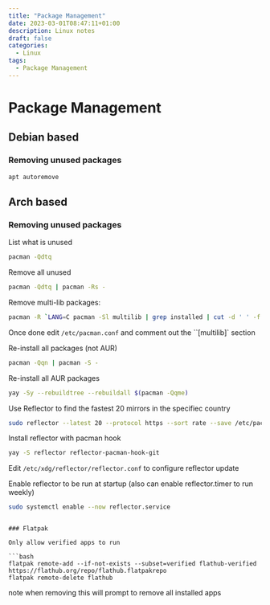 ```yaml
---
title: "Package Management"
date: 2023-03-01T08:47:11+01:00
description: Linux notes
draft: false
categories:
  - Linux
tags:
  - Package Management
---
```

# Package Management

## Debian based

### Removing unused packages

``` bash
apt autoremove
```

## Arch based

### Removing unused packages

List what is unused

```bash
pacman -Qdtq
```

Remove all unused

```bash
pacman -Qdtq | pacman -Rs -
```

Remove multi-lib packages:

```bash
pacman -R `LANG=C pacman -Sl multilib | grep installed | cut -d ' ' -f 2`
```

Once done edit ``/etc/pacman.conf`` and comment out the ``[multilib]` section

Re-install all packages (not AUR)
```bash
pacman -Qqn | pacman -S -
```

Re-install all AUR packages
```bash
yay -Sy --rebuildtree --rebuildall $(pacman -Qqme)
```

Use Reflector to find the fastest 20 mirrors in the specifiec country

```bash
sudo reflector --latest 20 --protocol https --sort rate --save /etc/pacman.d/mirrorlist --country gb``
```

Install reflector with pacman hook

```bash
yay -S reflector reflector-pacman-hook-git
```

Edit ``/etc/xdg/reflector/reflector.conf`` to configure reflector update

Enable reflector to be run at startup  (also can enable reflector.timer to run weekly)
```bash
sudo systemctl enable --now reflector.service
```

```

### Flatpak

Only allow verified apps to run

```bash
flatpak remote-add --if-not-exists --subset=verified flathub-verified https://flathub.org/repo/flathub.flatpakrepo
flatpak remote-delete flathub
```

note when removing this will prompt to remove all installed apps 
